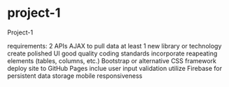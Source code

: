 # project-1
Project-1

requirements:
2 APIs
AJAX to pull data
at least 1 new library or technology
create polished UI
good quality coding standards
incorporate reapeating elements (tables, columns, etc.)
Bootstrap or alternative CSS framework
deploy site to GitHub Pages
inclue user input validation
utilize Firebase for persistent data storage
mobile responsiveness
